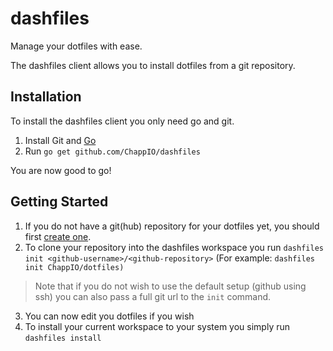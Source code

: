 # dashfiles

Manage your dotfiles with ease.

The dashfiles client allows you to install dotfiles from a git repository.

## Installation

To install the dashfiles client you only need go and git.

1. Install Git and [Go](https://golang.org/doc/install)
2. Run `go get github.com/ChappIO/dashfiles`

You are now good to go!

## Getting Started

1. If you do not have a git(hub) repository for your dotfiles yet, you should first 
   [create one](https://github.com/new).
2. To clone your repository into the dashfiles workspace you run 
   `dashfiles init <github-username>/<github-repository>` (For example: `dashfiles init ChappIO/dotfiles)`
> Note that if you do not wish to use the default setup (github using ssh) you can also pass a full git url 
> to the `init` command.
3. You can now edit you dotfiles if you wish
4. To install your current workspace to your system you simply run `dashfiles install`
